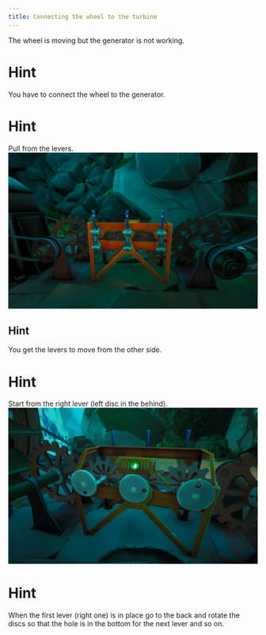 ```yaml
---
title: Connecting the wheel to the turbine
---
```


The wheel is moving but the generator is not working.

# Hint
You have to connect the wheel to the generator.

# Hint
Pull from the levers.
![Levers](levers.jpg)

## Hint
You get the levers to move from the other side.

# Hint
Start from the right lever (left disc in the behind).
![Starting lever](starting_lever.jpg)

# Hint
When the first lever (right one) is in place go to the back and rotate the discs so that the hole is in the bottom for the next lever and so on.
